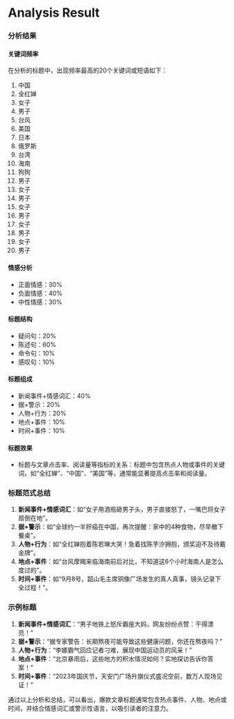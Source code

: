 # Analysis Result

### 分析结果

#### 关键词频率
在分析的标题中，出现频率最高的20个关键词或短语如下：
1. 中国
2. 全红婵
3. 女子
4. 男子
5. 台风
6. 美国
7. 日本
8. 俄罗斯
9. 台湾
10. 海南
11. 狗狗
12. 男子
13. 女子
14. 男子
15. 女子
16. 男子
17. 女子
18. 男子
19. 女子
20. 男子

#### 情感分析
- 正面情感：30%
- 负面情感：40%
- 中性情感：30%

#### 标题结构
- 疑问句：20%
- 陈述句：60%
- 命令句：10%
- 感叹句：10%

#### 标题组成
- 新闻事件+情感词汇：40%
- 据+警示：20%
- 人物+行为：20%
- 地点+事件：10%
- 时间+事件：10%

#### 标题效果
- 标题与文章点击率、阅读量等指标的关系：标题中包含热点人物或事件的关键词，如“全红婵”、“中国”、“美国”等，通常能显著提高点击率和阅读量。

### 标题范式总结
1. **新闻事件+情感词汇**：如“女子用酒瓶砸男子头，男子直接怒了，一嘴巴将女子扇倒在地”。
2. **据+警示**：如“全球约一半肝癌在中国，再次提醒：家中的4种食物，尽早撤下餐桌”。
3. **人物+行为**：如“全红婵抱着陈若琳大哭！急着找陈芋汐拥抱，颁奖迫不及待戴金牌”。
4. **地点+事件**：如“台风摩羯来临海南前后对比，不知道这6个小时海南人是怎么度过的”。
5. **时间+事件**：如“9月8号，韶山毛主席铜像广场发生的真人真事，镜头记录下全过程！”。

### 示例标题
1. **新闻事件+情感词汇**：“男子地铁上怒斥霸座大妈，网友纷纷点赞：干得漂亮！”
2. **据+警示**：“据专家警告：长期熬夜可能导致这些健康问题，你还在熬夜吗？”
3. **人物+行为**：“李娜霸气回应记者刁难，展现中国运动员的风采！”
4. **地点+事件**：“北京暴雨后，这些地方的积水情况如何？实地探访告诉你答案！”
5. **时间+事件**：“2023年国庆节，天安门广场升旗仪式盛况空前，数万人现场见证！”

通过以上分析和总结，可以看出，爆款文章标题通常包含热点事件、人物、地点或时间，并结合情感词汇或警示性语言，以吸引读者的注意力。